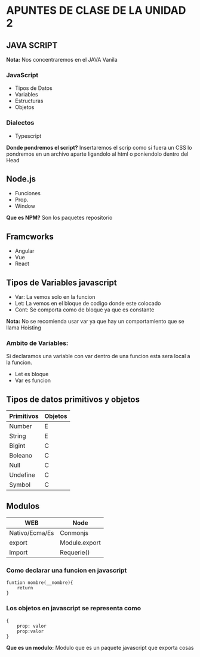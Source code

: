 # APUNTES DE CLASE DE LA UNIDAD 2

## JAVA SCRIPT

**Nota:** Nos concentraremos en el JAVA Vanila

### JavaScript
* Tipos de Datos  
* Variables  
* Estructuras  
* Objetos  

### Dialectos
* Typescript

**Donde pondremos el script?** Insertaremos el scrip como si fuera un CSS lo pondremos en un archivo aparte ligandolo al html o poniendolo dentro del Head  

## Node.js
* Funciones
* Prop.
* Window

**Que es NPM?** Son los paquetes repositorio  

## Framcworks
* Angular
* Vue
* React

## Tipos de Variables javascript
* Var: La vemos solo en la funcion
* Let: La vemos en el bloque de codigo donde este colocado
* Cont: Se comporta como de bloque ya que es constante  

**Nota:** No se recomienda usar var ya que hay un comportamiento que se llama Hoisting

### Ambito de Variables:
Si declaramos una variable con var dentro de una funcion esta sera local a la funcion.  
* Let es bloque  
* Var es funcion  


## Tipos de datos primitivos y objetos
|Primitivos| Objetos   |
|----------|-----------|
| Number   | E         |
| String   | E         | 
| Bigint   | C         |
| Boleano  | C         |
| Null     | C         |
| Undefine | C         |
| Symbol   | C         |

## Modulos
|WEB           |Node         |
|--------------|-------------|
|Nativo/Ecma/Es|Conmonjs     |
|export        |Module.export|
|Import        |Requerie()   |

### Como declarar una funcion en javascript
```
funtion nombre(__nombre){
    return
}
```

### Los objetos en javascript se representa como 
```
{
    prop: valor
    prop:valor
}
```
**Que es un modulo:** Modulo que es un paquete javascript que exporta cosas
